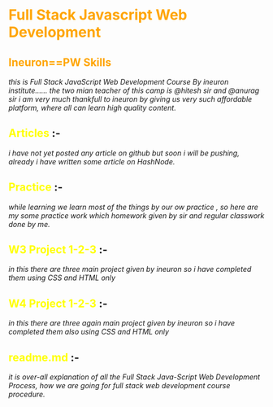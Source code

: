  # <span style="color: orange;">**Full Stack Javascript Web Development**</span>

 ## <span style="color: orange;">**Ineuron==PW Skills**</span>

_this is Full Stack JavaScript Web Development Course By ineuron institute...... the two mian teacher of this camp is @hitesh sir and @anurag sir 
i am very much thankfull to ineuron by giving us very such affordable platform, where all can learn high quality content._

## <span style="color:yellow">**Articles**</span> :- 
_i have not yet posted any article on github but soon i will be pushing, already i have written some article on HashNode._

## <span style="color:yellow">**Practice**</span> :-
_while learning we learn most of the things by our ow practice , so here are my some practice work which
homework given by sir and regular classwork done by me._

## <span style="color:yellow">**W3 Project 1-2-3**</span> :-
_in this there are three main project given by ineuron so i have completed them using CSS and HTML only_

## <span style="color:yellow">**W4 Project 1-2-3**</span> :-
_in this there are three again main project given by ineuron so i have completed them also using CSS and HTML only_

## <span style="color:yellow">**readme.md**</span> :-
_it is over-all explanation of all the Full Stack Java-Script Web Development Process, how we are going for full stack web development course procedure._
